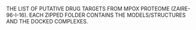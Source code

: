 THE LIST OF PUTATIVE DRUG TARGETS FROM MPOX PROTEOME (ZAIRE-96-I-16). EACH ZIPPED FOLDER CONTAINS THE MODELS/STRUCTURES AND THE DOCKED COMPLEXES.
